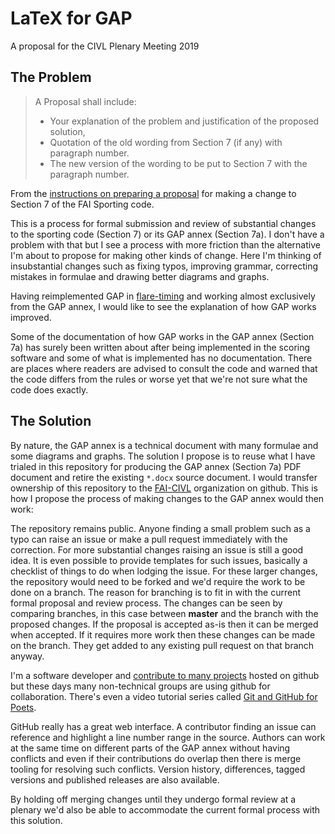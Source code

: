 # LaTeX for GAP

A proposal for the CIVL Plenary Meeting 2019

## The Problem

> A Proposal shall include:
>
> * Your explanation of the problem and justification of the proposed solution,
> * Quotation of the old wording from Section 7 (if any) with paragraph number.
> * The new version of the wording to be put to Section 7 with the paragraph number.

From the [instructions on preparing
a proposal](https://www.fai.org/news/civl-plenary-2019) for making a change to
Section 7 of the FAI Sporting code.

This is a process for formal submission and review of substantial changes to
the sporting code (Section 7) or its GAP annex (Section 7a). I don't have
a problem with that but I see a process with more friction than the alternative
I'm about to propose for making other kinds of change. Here I'm thinking of
insubstantial changes such as fixing typos, improving grammar, correcting
mistakes in formulae and drawing better diagrams and graphs.

Having reimplemented GAP in
[flare-timing](https://github.com/BlockScope/flare-timing) and working almost
exclusively from the GAP annex, I would like to see the explanation of how GAP
works improved.

Some of the documentation of how GAP works in the GAP annex (Section 7a) has
surely been written about after being implemented in the scoring software and
some of what is implemented has no documentation.  There are places where
readers are advised to consult the code and warned that the code differs from
the rules or worse yet that we're not sure what the code does exactly.

## The Solution

By nature, the GAP annex is a technical document with many formulae and some
diagrams and graphs. The solution I propose is to reuse what I have trialed in
this repository for producing the GAP annex (Section 7a) PDF document and
retire the existing `*.docx` source document. I would transfer ownership of
this repository to the [FAI-CIVL](https://github.com/FAI-CIVL) organization on
github. This is how I propose the process of making changes to the GAP annex
would then work:

The repository remains public. Anyone finding a small problem such as a typo
can raise an issue or make a pull request immediately with the correction. For
more substantial changes raising an issue is still a good idea. It is even
possible to provide templates for such issues, basically a checklist of things
to do when lodging the issue. For these larger changes, the repository would
need to be forked and we'd require the work to be done on a branch. The reason
for branching is to fit in with the current formal proposal and review process.
The changes can be seen by comparing branches, in this case between **master**
and the branch with the proposed changes. If the proposal is accepted as-is
then it can be merged when accepted. If it requires more work then these
changes can be made on the branch. They get added to any existing pull request
on that branch anyway.

I'm a software developer and [contribute to many
projects](https://ghuser.io/philderbeast) hosted on github but these days many
non-technical groups are using github for collaboration.  There's even a video
tutorial series called [Git and GitHub for
Poets](https://www.youtube.com/watch?v=BCQHnlnPusY&list=PLRqwX-V7Uu6ZF9C0YMKuns9sLDzK6zoiV).

GitHub really has a great web interface. A contributor finding an issue can
reference and highlight a line number range in the source. Authors can work at
the same time on different parts of the GAP annex without having conflicts and
even if their contributions do overlap then there is merge tooling for
resolving such conflicts.  Version history, differences, tagged versions and
published releases are also available.

By holding off merging changes until they undergo formal review at a plenary
we'd also be able to accommodate the current formal process with this solution.
